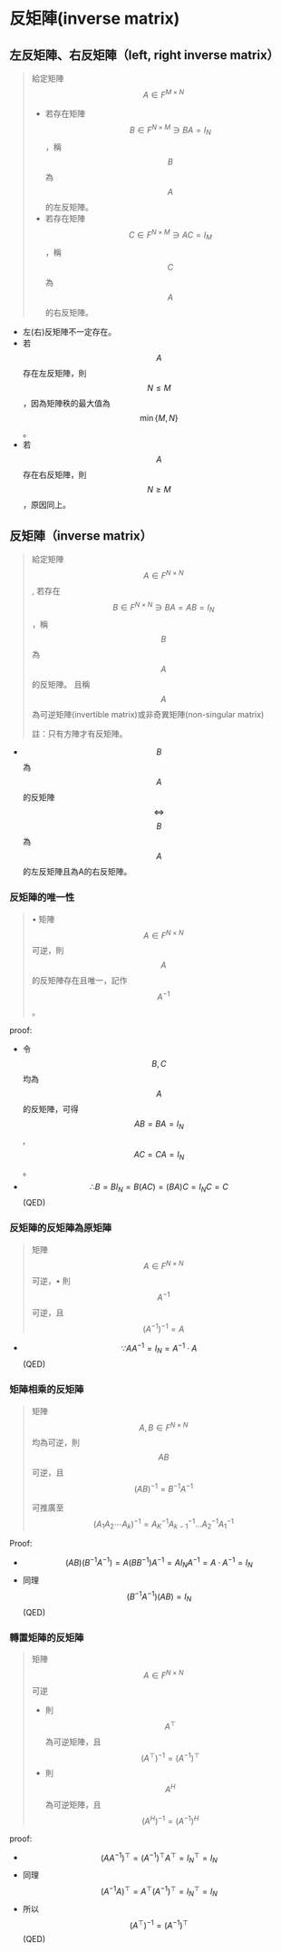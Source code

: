 # 反矩陣(inverse matrix)

## 左反矩陣、右反矩陣（left, right inverse matrix）

> 給定矩陣$$A \in F^{M \times N}$$
>
> * 若存在矩陣$$B \in F^{N \times M} \ni BA=I_N$$，稱$$B$$為$$A$$的左反矩陣。
> * 若存在矩陣$$C \in F^{ N \times M} \ni AC=I_M$$，稱$$C$$為$$A$$的右反矩陣。>

* 左(右)反矩陣不一定存在。
* 若$$A$$存在左反矩陣，則$$N \leq M$$，因為矩陣秩的最大值為$$\min\{M,N\}$$。
* 若$$A$$存在右反矩陣，則$$N \geq M$$，原因同上。

## 反矩陣（inverse matrix）

> 給定矩陣$$A \in F^{N \times N}$$, 若存在$$B \in F^{N \times N}  \ni BA=AB=I_N$$，稱$$B$$為$$A$$的反矩陣。> 且稱$$A$$為可逆矩陣(invertible matrix)或非奇異矩陣(non-singular matrix)
>
> 註：只有方陣才有反矩陣。

* $$B$$為$$A$$的反矩陣$$\Leftrightarrow$$$$B$$為$$A$$的左反矩陣且為A的右反矩陣。

### 反矩陣的唯一性

> • 矩陣$$A \in F^{N \times N}$$  可逆，則$$A$$的反矩陣存在且唯一，記作$$A^{−1}$$。

proof:

* 令$$B,C$$均為$$A$$的反矩陣，可得  $$AB=BA=I_N$$, $$AC=CA=I_N$$。
* $$∴B=BI_N=B(AC)=(BA)C=I_NC=C$$ (QED)

### &#x20;反矩陣的反矩陣為原矩陣

> 矩陣$$A \in F^{N \times N}$$  可逆，• 則$$A^{−1}$$ 可逆，且$$(A^{−1} )^{−1}=A$$>

* $$\because AA^{−1}=I_N=A^{−1}⋅A$$ (QED)

### 矩陣相乘的反矩陣

> 矩陣 $$A,B \in F^{N \times N}$$ 均為可逆，則$$AB$$可逆，且$$(AB)^{−1}=B^{−1} A^{−1}$$
>
> 可推廣至$$(A_1 A_2⋯A_k )^{−1}=A_K^{−1} A_{k−1}^{−1}\ldots A_2^{−1} A_1^{−1}$$>

Proof:

* $$(AB)(B^{−1} A^{−1} )=A(BB^{−1} ) A^{−1}=AI_NA^{−1}=A⋅A^{−1}=I_N$$
* 同理 $$(B^{−1} A^{−1} )(AB)=I_N$$ (QED)

### 轉置矩陣的反矩陣

> 矩陣 $$A \in F^{N \times N}$$ 可逆&#x20;
>
> * 則$$A^{\top}$$ 為可逆矩陣，且$$(A^\top )^{−1}=(A^{−1} )^{\top}$$
> * 則$$A^H$$ 為可逆矩陣，且$$(A^{H} )^{−1}=(A^{−1} )^H$$

proof:

* $$(AA^{-1})^\top =(A^{-1})^\top A^\top =I_N^\top =I_N$$
* 同理 $$(A^{-1}A)^\top = A^\top (A^{-1})^\top = I_N^\top =I_N$$
* 所以$$(A^{\top})^{-1}=(A^{-1})^\top$$ (QED)
